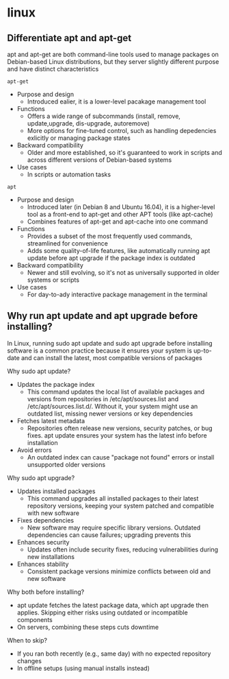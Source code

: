 # linux

## Differentiate apt and apt-get

apt and apt-get are both command-line tools used to manage packages on Debian-based Linux distributions, but they server slightly different purpose and have distinct characteristics

`apt-get`

- Purpose and design
  - Introduced ealier, it is a lower-level pacakage management tool
- Functions
  - Offers a wide range of subcommands (install, remove, update,upgrade, dis-upgrade, autoremove)
  - More options for fine-tuned control, such as handling depedencies exlicitly or managing package states
- Backward compatibility
  - Older and more established, so it's guaranteed to work in scripts and across different versions of Debian-based systems
- Use cases
  - In scripts or automation tasks

`apt`

- Purpose and design
  - Introduced later (in Debian 8 and Ubuntu 16.04), it is a higher-level tool as a front-end to apt-get and other APT tools (like apt-cache)
  - Combines features of apt-get and apt-cache into one command
- Functions
  - Provides a subset of the most frequently used commands, streamlined for convenience
  - Adds some quality-of-life features, like automatically running apt update before apt upgrade if the package index is outdated
- Backward compatibility
  - Newer and still evolving, so it's not as universally supported in older systems or scripts
- Use cases
  - For day-to-ady interactive package management in the terminal

## Why run apt update and apt upgrade before installing?

In Linux, running sudo apt update and sudo apt upgrade before installing software is a common practice because it ensures your system is up-to-date and can install the latest, most compatible versions of packages

Why sudo apt update?

- Updates the package index
  - This command updates the local list of available packages and versions from repositories in /etc/apt/sources.list and /etc/apt/sources.list.d/. Without it, your system might use an outdated list, missing newer versions or key dependencies
- Fetches latest metadata
  - Repositories often release new versions, security patches, or bug fixes. apt update ensures your system has the latest info before installation
- Avoid errors
  - An outdated index can cause "package not found" errors or install unsupported older versions

Why sudo apt upgrade?

- Updates installed packages
  - This command upgrades all installed packages to their latest repository versions, keeping your system patched and compatible with new software
- Fixes dependencies
  - New software may require specific library versions. Outdated dependencies can cause failures; upgrading prevents this
- Enhances security
  - Updates often include security fixes, reducing vulnerabilities during new installations
- Enhances stability
  - Consistent package versions minimize conflicts between old and new software

Why both before installing?

- apt update fetches the latest package data, which apt upgrade then applies. Skipping either risks using outdated or incompatible components
- On servers, combining these steps cuts downtime

When to skip?

- If you ran both recently (e.g., same day) with no expected repository changes
- In offline setups (using manual installs instead)